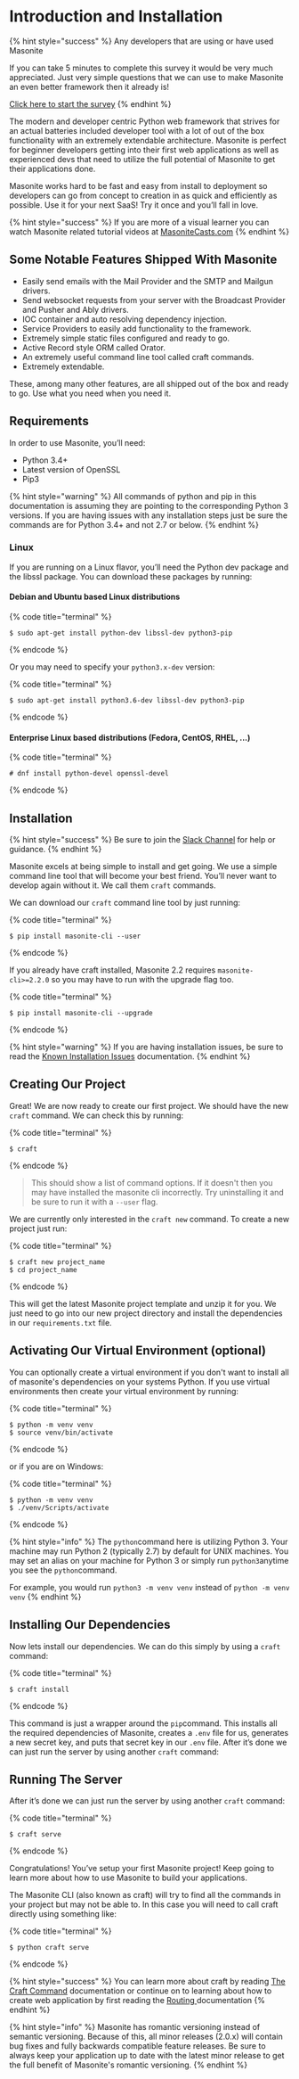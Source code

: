 # Introduction and Installation

{% hint style="success" %}
Any developers that are using or have used Masonite

If you can take 5 minutes to complete this survey it would be very much appreciated. Just very simple questions that we can use to make Masonite an even better framework then it already is!

[Click here to start the survey](https://joemancuso.typeform.com/to/mOh1ox)
{% endhint %}

The modern and developer centric Python web framework that strives for an actual batteries included developer tool with a lot of out of the box functionality with an extremely extendable architecture. Masonite is perfect for beginner developers getting into their first web applications as well as experienced devs that need to utilize the full potential of Masonite to get their applications done.

Masonite works hard to be fast and easy from install to deployment so developers can go from concept to creation in as quick and efficiently as possible. Use it for your next SaaS! Try it once and you’ll fall in love.

{% hint style="success" %}
If you are more of a visual learner you can watch Masonite related tutorial videos at [MasoniteCasts.com](https://masonitecasts.com)
{% endhint %}

## Some Notable Features Shipped With Masonite

* Easily send emails with the Mail Provider and the SMTP and Mailgun drivers.
* Send websocket requests from your server with the Broadcast Provider and Pusher and Ably drivers.
* IOC container and auto resolving dependency injection.
* Service Providers to easily add functionality to the framework.
* Extremely simple static files configured and ready to go.
* Active Record style ORM called Orator.
* An extremely useful command line tool called craft commands.
* Extremely extendable.

These, among many other features, are all shipped out of the box and ready to go. Use what you need when you need it.

## Requirements

In order to use Masonite, you’ll need:

* Python 3.4+
* Latest version of OpenSSL
* Pip3

{% hint style="warning" %}
All commands of python and pip in this documentation is assuming they are pointing to the corresponding Python 3 versions. If you are having issues with any installation steps just be sure the commands are for Python 3.4+ and not 2.7 or below.
{% endhint %}

### Linux

If you are running on a Linux flavor, you’ll need the Python dev package and the libssl package. You can download these packages by running:

#### Debian and Ubuntu based Linux distributions

{% code title="terminal" %}
```text
$ sudo apt-get install python-dev libssl-dev python3-pip
```
{% endcode %}

Or you may need to specify your `python3.x-dev` version:

{% code title="terminal" %}
```text
$ sudo apt-get install python3.6-dev libssl-dev python3-pip
```
{% endcode %}

#### Enterprise Linux based distributions \(Fedora, CentOS, RHEL, ...\)

{% code title="terminal" %}
```text
# dnf install python-devel openssl-devel
```
{% endcode %}

## Installation

{% hint style="success" %}
Be sure to join the [Slack Channel](http://slack.masoniteproject.com) for help or guidance.
{% endhint %}

Masonite excels at being simple to install and get going. We use a simple command line tool that will become your best friend. You’ll never want to develop again without it. We call them `craft` commands.

We can download our `craft` command line tool by just running:

{% code title="terminal" %}
```text
$ pip install masonite-cli --user
```
{% endcode %}

If you already have craft installed, Masonite 2.2 requires `masonite-cli>=2.2.0` so you may have to run with the upgrade flag too.

{% code title="terminal" %}
```text
$ pip install masonite-cli --upgrade
```
{% endcode %}

{% hint style="warning" %}
If you are having installation issues, be sure to read the [Known Installation Issues](prologue/known-installation-issues.md) documentation.
{% endhint %}

## Creating Our Project

Great! We are now ready to create our first project. We should have the new `craft` command. We can check this by running:

{% code title="terminal" %}
```text
$ craft
```
{% endcode %}

> This should show a list of command options. If it doesn't then you may have installed the masonite cli incorrectly. Try uninstalling it and be sure to run it with a `--user` flag. 

We are currently only interested in the `craft new` command. To create a new project just run:

{% code title="terminal" %}
```text
$ craft new project_name
$ cd project_name
```
{% endcode %}

This will get the latest Masonite project template and unzip it for you. We just need to go into our new project directory and install the dependencies in our `requirements.txt` file.

## Activating Our Virtual Environment \(optional\)

You can optionally create a virtual environment if you don't want to install all of masonite's dependencies on your systems Python. If you use virtual environments then create your virtual environment by running:

{% code title="terminal" %}
```text
$ python -m venv venv
$ source venv/bin/activate
```
{% endcode %}

or if you are on Windows:

{% code title="terminal" %}
```text
$ python -m venv venv
$ ./venv/Scripts/activate
```
{% endcode %}

{% hint style="info" %}
The `python`command here is utilizing Python 3. Your machine may run Python 2 \(typically 2.7\) by default for UNIX machines. You may set an alias on your machine for Python 3 or simply run `python3`anytime you see the `python`command.

For example, you would run `python3 -m venv venv` instead of `python -m venv venv`
{% endhint %}

## Installing Our Dependencies

Now lets install our dependencies. We can do this simply by using a `craft` command:

{% code title="terminal" %}
```text
$ craft install
```
{% endcode %}

This command is just a wrapper around the `pip`command. This installs all the required dependencies of Masonite, creates a `.env` file for us, generates a new secret key, and puts that secret key in our `.env` file. After it’s done we can just run the server by using another `craft` command:

## Running The Server

After it’s done we can just run the server by using another `craft` command:

{% code title="terminal" %}
```text
$ craft serve
```
{% endcode %}

Congratulations! You’ve setup your first Masonite project! Keep going to learn more about how to use Masonite to build your applications.

The Masonite CLI \(also known as craft\) will try to find all the commands in your project but may not be able to. In this case you will need to call craft directly using something like:

{% code title="terminal" %}
```text
$ python craft serve
```
{% endcode %}

{% hint style="success" %}
You can learn more about craft by reading [The Craft Command](https://github.com/MasoniteFramework/docs/tree/ba9d9f8ac3e41d58b9d92d951f92c898fb16a2a4/the-craft-command.md) documentation or continue on to learning about how to create web application by first reading the [Routing ](the-basics/routing.md)documentation
{% endhint %}

{% hint style="info" %}
Masonite has romantic versioning instead of semantic versioning. Because of this, all minor releases \(2.0.x\) will contain bug fixes and fully backwards compatible feature releases. Be sure to always keep your application up to date with the latest minor release to get the full benefit of Masonite's romantic versioning.
{% endhint %}

